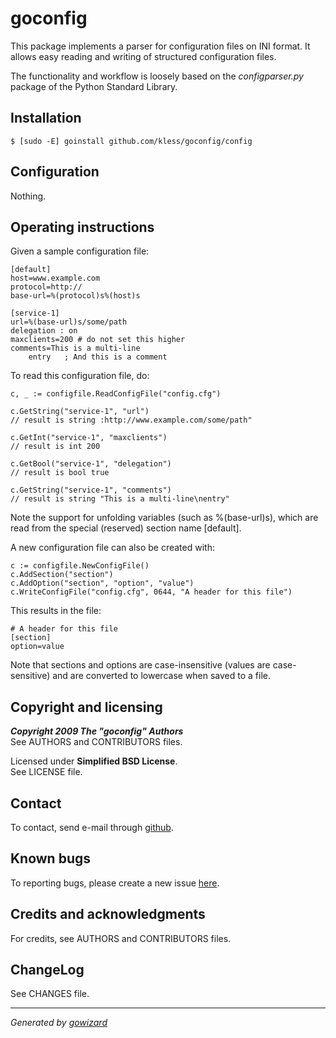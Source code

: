 goconfig
========

This package implements a parser for configuration files on INI format. It
allows easy reading and writing of structured configuration files.

The functionality and workflow is loosely based on the *configparser.py* package
of the Python Standard Library.


## Installation

	$ [sudo -E] goinstall github.com/kless/goconfig/config


## Configuration

Nothing.


## Operating instructions

Given a sample configuration file:

	[default]
	host=www.example.com
	protocol=http://
	base-url=%(protocol)s%(host)s

	[service-1]
	url=%(base-url)s/some/path
	delegation : on
	maxclients=200 # do not set this higher
	comments=This is a multi-line
		entry	; And this is a comment

To read this configuration file, do:

	c, _ := configfile.ReadConfigFile("config.cfg")

	c.GetString("service-1", "url")
	// result is string :http://www.example.com/some/path"

	c.GetInt("service-1", "maxclients")
	// result is int 200

	c.GetBool("service-1", "delegation")
	// result is bool true

	c.GetString("service-1", "comments")
	// result is string "This is a multi-line\nentry"

Note the support for unfolding variables (such as %(base-url)s), which are read
from the special (reserved) section name [default].

A new configuration file can also be created with:

	c := configfile.NewConfigFile()
	c.AddSection("section")
	c.AddOption("section", "option", "value")
	c.WriteConfigFile("config.cfg", 0644, "A header for this file")

This results in the file:

	# A header for this file
	[section]
	option=value

Note that sections and options are case-insensitive (values are case-sensitive)
and are converted to lowercase when saved to a file.


## Copyright and licensing

***Copyright 2009  The "goconfig" Authors***  
See AUTHORS and CONTRIBUTORS files.

Licensed under **Simplified BSD License**.  
See LICENSE file.


## Contact

To contact, send e-mail through [github][1].


## Known bugs

To reporting bugs, please create a new issue [here][2].


## Credits and acknowledgments

For credits, see AUTHORS and CONTRIBUTORS files.


## ChangeLog

See CHANGES file.


***
*Generated by [gowizard](http://github.com/kless/gowizard)*


[1]: http://github.com/kless
[2]: http://github.com/kless/go-config/issues

